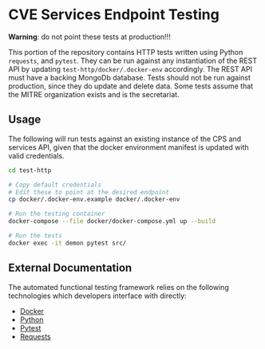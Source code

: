 # CVE Services Endpoint Testing

**Warning**: do not point these tests at production!!!

This portion of the repository contains HTTP tests written using Python `requests`, and `pytest`. They can be run against any instantiation of the REST API by updating `test-http/docker/.docker-env` accordingly. The REST API must have a backing MongoDb database. Tests should not be run against production, since they do update and delete data. Some tests assume that the MITRE organization exists and is the secretariat.

## Usage

The following will run tests against an existing instance of the CPS and services API, given that the docker environment manifest is updated with valid credentials.

```sh
cd test-http

# Copy default credentials
# Edit these to point at the desired endpoint
cp docker/.docker-env.example docker/.docker-env

# Run the testing container
docker-compose --file docker/docker-compose.yml up --build

# Run the tests
docker exec -it demon pytest src/
```

## External Documentation

The automated functional testing framework relies on the following technologies which developers interface with directly:

* [Docker](https://docs.docker.com/)
* [Python](https://www.python.org/doc/)
* [Pytest](https://docs.pytest.org/en/stable/)
* [Requests](https://requests.readthedocs.io/en/master/)
